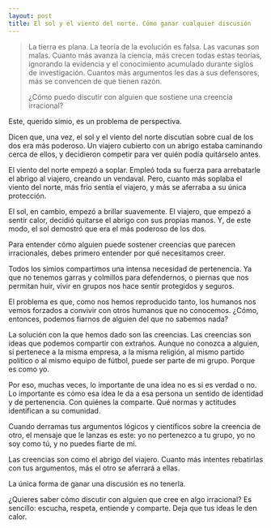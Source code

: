 ```yaml
---
layout: post
title: El sol y el viento del norte. Cómo ganar cualquier discusión
---
```

>La tierra es plana. La teoría de la evolución es falsa. Las vacunas son malas.
>Cuanto más avanza la ciencia, más crecen todas estas teorías, ignorando la evidencia y el conocimiento acumulado durante siglos de investigación.
>Cuantos más argumentos les das a sus defensores, más se convencen de que tienen razón.
>
>¿Cómo puedo discutir con alguien que sostiene una creencia irracional?

Este, querido simio, es un problema de perspectiva.

Dicen que, una vez, el sol y el viento del norte discutían sobre cual de los dos era más poderoso. Un viajero cubierto con un abrigo estaba caminando cerca de ellos, y decidieron competir para ver quién podía quitárselo antes.

El viento del norte empezó a soplar. Empleó toda su fuerza para arrebatarle el abrigo al viajero, creando un vendaval. Pero, cuanto más soplaba el viento del norte, más frío sentía el viajero, y más se aferraba a su única protección.

El sol, en cambio, empezó a brillar suavemente. El viajero, que empezó a sentir calor, decidió quitarse el abrigo con sus propias manos. Y, de este modo, el sol demostró que era el más poderoso de los dos.

Para entender cómo alguien puede sostener creencias que parecen irracionales, debes primero entender por qué necesitamos creer.

Todos los simios compartimos una intensa necesidad de pertenencia. Ya que no tenemos garras y colmillos para defendernos, o piernas que nos permitan huir, vivir en grupos nos hace sentir protegidos y seguros.

El problema es que, como nos hemos reproducido tanto, los humanos nos vemos forzados a convivir con otros humanos que no conocemos. ¿Cómo, entonces, podemos fiarnos de alguien del que no sabemos nada?

La solución con la que hemos dado son las creencias. Las creencias son ideas que podemos compartir con extraños. Aunque no conozca a alguien, si pertenece a la misma empresa, a la misma religión, al mismo partido político o al mismo equipo de fútbol, puede ser parte de mi grupo. Porque es como yo.

Por eso, muchas veces, lo importante de una idea no es si es verdad o no. Lo importante es cómo esa idea le da a esa persona un sentido de identidad y de pertenencia. Con quiénes la comparte. Qué normas y actitudes identifican a su comunidad.

Cuando derramas tus argumentos lógicos y científicos sobre la creencia de otro, el mensaje que le lanzas es este: yo no pertenezco a tu grupo, yo no soy como tú, y no puedes fiarte de mí.

Las creencias son como el abrigo del viajero. Cuanto más intentes rebatirlas con tus argumentos, más el otro se aferrará a ellas.

La única forma de ganar una discusión es no tenerla.

¿Quieres saber cómo discutir con alguien que cree en algo irracional? Es sencillo: escucha, respeta, entiende y comparte. Deja que tus ideas le den calor.
